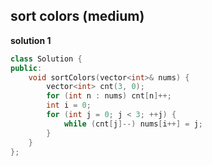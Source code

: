## sort colors (medium)

**solution 1**
```cpp
class Solution {
public:
    void sortColors(vector<int>& nums) {
        vector<int> cnt(3, 0);
        for (int n : nums) cnt[n]++;
        int i = 0;
        for (int j = 0; j < 3; ++j) {
            while (cnt[j]--) nums[i++] = j;
        }
    }
};
```
